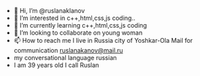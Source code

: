 - 👋 Hi, I’m @ruslanaklanov
- 👀 I’m interested in c++,html,css,js coding..
- 🌱 I’m currently learning c++,html,css,js coding
- 💞️ I’m looking to collaborate on young woman 
- 📫 How to reach me I live in Russia city of Yoshkar-Ola Mail for communication ruslanakanov@mail.ru
- my conversational language russian 
- I am 39 years old I call Ruslan
<!---
ruslanaklanov/ruslanaklanov is a ✨ special ✨ repository because its `README.md` (this file) appears on your GitHub profile.
You can click the Preview link to take a look at your changes.
--->
